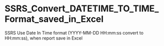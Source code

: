 # SSRS_Convert_DATETIME_TO_TIME_Format_saved_in_Excel
SSRS Use Date In Time format (YYYY-MM-DD HH:mm:ss convert to HH:mm:ss), when report save in Excel
